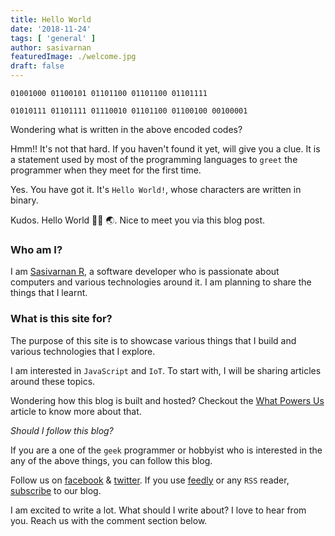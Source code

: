 ```yaml
---
title: Hello World
date: '2018-11-24'
tags: [ 'general' ]
author: sasivarnan
featuredImage: ./welcome.jpg
draft: false
---
```


`01001000 01100101 01101100 01101100 01101111` 

`01010111 01101111 01110010 01101100 01100100 00100001`

Wondering what is written in the above encoded codes?

Hmm!! It's not that hard. If you haven't found it yet, will give you a clue. It is a statement used by most of the programming languages to `greet` the programmer when they meet for the first time.

Yes. You have got it. It's `Hello World!`, whose characters are written in binary.

Kudos. Hello World 👋🏾 🌏. Nice to meet you via this blog post.

### Who am I?

I am [Sasivarnan R](https://github.com/sasivarnan), a software developer who is passionate about computers and various technologies around it. I am planning to share the things that I learnt.

### What is this site for?

The purpose of this site is to showcase various things that I build and various technologies that I explore.

I am interested in `JavaScript` and `IoT`. To start with, I will be sharing articles around these topics.

Wondering how this blog is built and hosted? Checkout the [What Powers Us](/blog/what-powers-us) article to know more about that.

_Should I follow this blog?_

If you are a one of the `geek` programmer or hobbyist who is interested in the any of the above things, you can follow this blog.

Follow us on [facebook](https://facebook.com/g33kscr33d) & [twitter](https://twitter.com/g33kscr33d). If you use [feedly](https://feedly.com) or any `RSS` reader, [subscribe](/rss.xml) to our blog.

I am excited to write a lot. What should I write about?
I love to hear from you. Reach us with the comment section below.

